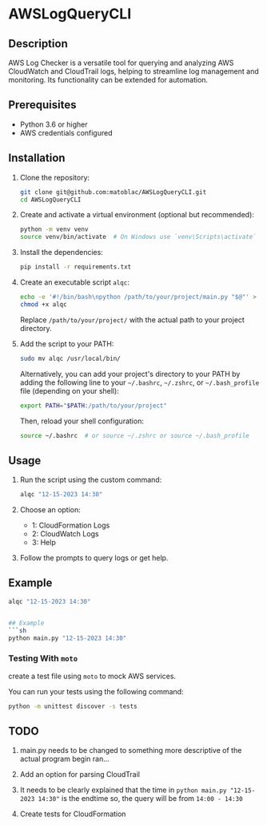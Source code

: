 # AWSLogQueryCLI

## Description

AWS Log Checker is a versatile tool for querying and analyzing AWS CloudWatch and CloudTrail logs, helping to streamline log management and monitoring. Its functionality can be extended for automation.

## Prerequisites

- Python 3.6 or higher
- AWS credentials configured

## Installation 

1. Clone the repository:
    ```sh
    git clone git@github.com:matoblac/AWSLogQueryCLI.git
    cd AWSLogQueryCLI
    ```

2. Create and activate a virtual environment (optional but recommended):
    ```sh
    python -m venv venv
    source venv/bin/activate  # On Windows use `venv\Scripts\activate`
    ```

3. Install the dependencies:
    ```sh
    pip install -r requirements.txt
    ```

4. Create an executable script `alqc`:

    ```sh
    echo -e '#!/bin/bash\npython /path/to/your/project/main.py "$@"' > alqc
    chmod +x alqc
    ```

    Replace `/path/to/your/project/` with the actual path to your project directory.

5. Add the script to your PATH:

    ```sh
    sudo mv alqc /usr/local/bin/
    ```

    Alternatively, you can add your project's directory to your PATH by adding the following line to your `~/.bashrc`, `~/.zshrc`, or `~/.bash_profile` file (depending on your shell):

    ```sh
    export PATH="$PATH:/path/to/your/project"
    ```

    Then, reload your shell configuration:

    ```sh
    source ~/.bashrc  # or source ~/.zshrc or source ~/.bash_profile
    ```

## Usage

1. Run the script using the custom command:
    ```sh
    alqc "12-15-2023 14:30"
    ```

2. Choose an option:
    - 1: CloudFormation Logs
    - 2: CloudWatch Logs
    - 3: Help

3. Follow the prompts to query logs or get help.

## Example
```sh
alqc "12-15-2023 14:30"


## Example
```sh
python main.py "12-15-2023 14:30"
```

### Testing With `moto`

create a test file using `moto` to mock AWS services.

You can run your tests using the following command:
```sh
python -m unittest discover -s tests
```


## TODO
1. main.py needs to be changed to something more descriptive of the actual program begin ran...

2. Add an option for parsing CloudTrail

3. It needs to be clearly explained that the time in `python main.py "12-15-2023 14:30"` is the endtime so, the query will be from `14:00 - 14:30` 

4. Create tests for CloudFormation 